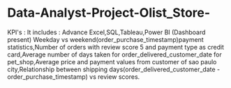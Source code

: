 #  Data-Analyst-Project-Olist_Store-
KPI's : It includes : Advance Excel,SQL,Tableau,Power BI (Dashboard present) Weekday vs weekend(order_purchase_timestamp)payment statistics,Number of orders with review score 5 and payment type as credit card,Average number of days taken for order_delivered_customer_date for pet_shop,Average price and payment values from customer of sao paulo city,Relationship between shipping days(order_delivered_customer_date - order_purchase_timestamp) vs review scores.
